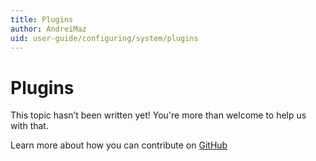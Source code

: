```yaml
---
title: Plugins
author: AndreiMaz
uid: user-guide/configuring/system/plugins
---
```

# Plugins

This topic hasn’t been written yet! You're more than welcome to help us with that.

Learn more about how you can contribute on [GitHub](https://github.com/nopSolutions/nopCommerce-Docs/blob/master/CONTRIBUTING.md)